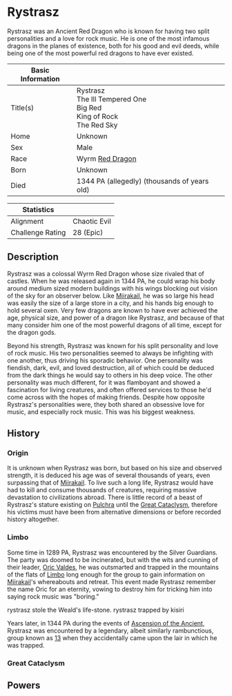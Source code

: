 # Rystrasz

Rystrasz was an Ancient Red Dragon who is known for having two split personalities and a love for rock music. He is one of the most infamous dragons in the planes of existence, both for his good and evil deeds, while being one of the most powerful red dragons to have ever existed.

| Basic Information | |
| - | - |
| Title(s) | Rystrasz<br>The Ill Tempered One<br>Big Red<br>King of Rock<br>The Red Sky |
| Home | Unknown |
| Sex | Male |
| Race | Wyrm [Red Dragon](https://forgottenrealms.fandom.com/wiki/red_dragon) |
| Born  | Unknown |
| Died | 1344 PA (allegedly) (thousands of years old) |

| Statistics | |
| - | - |
| Alignment | Chaotic Evil |
| Challenge Rating | 28 (Epic) |

## Description

Rystrasz was a colossal Wyrm Red Dragon whose size rivaled that of castles. When he was released again in 1344 PA, he could wrap his body around medium sized modern buildings with his wings blocking out vision of the sky for an observer below. Like [Miirakail](miirakail.md), he was so large his head was easily the size of a large store in a city, and his hands big enough to hold several oxen. Very few dragons are known to have ever achieved the age, physical size, and power of a dragon like Rystrasz, and because of that many consider him one of the most powerful dragons of all time, except for the dragon gods.

Beyond his strength, Rystrasz was known for his split personality and love of rock music. His two personalities seemed to always be infighting with one another, thus driving his sporadic behavior. One personality was fiendish, dark, evil, and loved destruction, all of which could be deduced from the dark things he would say to others in his deep voice. The other personality was much different, for it was flamboyant and showed a fascination for living creatures, and often offered services to those he'd come across with the hopes of making friends. Despite how opposite Rystrasz's personalities were, they both shared an obsessive love for music, and especially rock music. This was his biggest weakness.

## History

### Origin

It is unknown when Rystrasz was born, but based on his size and observed strength, it is deduced his age was of several thousands of years, even surpassing that of [Miirakail](miirakail.md). To live such a long life, Rystrasz would have had to kill and consume thousands of creatures, requiring massive devastation to civilizations abroad. There is little record of a beast of Rystrasz's stature existing on [Pulchra](../Locations/Planes/pulchra.md) until the [Great Cataclysm](../Events/great_cataclysm.md), therefore his victims must have been from alternative dimensions or before recorded history altogether.

### Limbo

Some time in 1289 PA, Rystrasz was encountered by the Silver Guardians. The party was doomed to be incinerated, but with the wits and cunning of their leader, [Oric Valdes](oric_valdes.md#silver-guardians), he was outsmarted and trapped in the mountains of the flats of [Limbo](../Locations/Planes/limbo.md) long enough for the group to gain information on [Miirakail](miirakail.md)'s whereabouts and retreat. This event made Rystrasz remember the name Oric for an eternity, vowing to destroy him for tricking him into saying rock music was "boring."

rystrasz stole the Weald's life-stone.
rystrasz trapped by kisiri

Years later, in 1344 PA during the events of [Ascension of the Ancient](../Campaigns/caelian_trilogy.md#ascension-of-the-ancient), Rystrasz was encountered by a legendary, albeit similarly rambunctious, group known as [13](13/13.md) when they accidentally came upon the lair in which he was trapped.

### Great Cataclysm

## Powers
